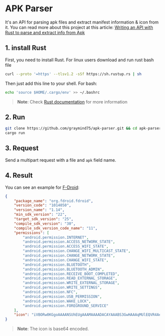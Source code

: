 # APK Parser

It's an API for parsing apk files and extract manifest information & icon from it. You can read more about this project at this article: [Writing an API with Rust to parse and extract info from Apk](https://benyaamin.com/post/writing-an-api-with-rust-to-parse-and-extract-info-from-apk/)

## 1. install Rust

First, you need to install Rust. For linux users download and run rust bash file

```bash
curl --proto '=https' --tlsv1.2 -sSf https://sh.rustup.rs | sh
```

Then just add this line to your shell. For bash:

```bash
echo 'source $HOME/.cargo/env' >> ~/.bashrc
```

> **Note**: Check [Rust documentation](https://www.rust-lang.org/tools/install) for more information

## 2. Run

```bash
git clone https://github.com/graymind75/apk-parser.git && cd apk-parser
cargo run
```

## 3. Request

Send a multipart request with a file and `apk` field name.

## 4. Result

You can see an example for [F-Droid](https://f-droid.org/):

```json
{
    "package_name": "org.fdroid.fdroid",
    "version_code": "1014050",
    "version_name": "1.14",
    "min_sdk_version": "22",
    "target_sdk_version": "25",
    "compile_sdk_version": "30",
    "compile_sdk_version_code_name": "11",
    "permissions": [
        "android.permission.INTERNET",
        "android.permission.ACCESS_NETWORK_STATE",
        "android.permission.ACCESS_WIFI_STATE",
        "android.permission.CHANGE_WIFI_MULTICAST_STATE",
        "android.permission.CHANGE_NETWORK_STATE",
        "android.permission.CHANGE_WIFI_STATE",
        "android.permission.BLUETOOTH",
        "android.permission.BLUETOOTH_ADMIN",
        "android.permission.RECEIVE_BOOT_COMPLETED",
        "android.permission.READ_EXTERNAL_STORAGE",
        "android.permission.WRITE_EXTERNAL_STORAGE",
        "android.permission.WRITE_SETTINGS",
        "android.permission.NFC",
        "android.permission.USB_PERMISSION",
        "android.permission.WAKE_LOCK",
        "android.permission.FOREGROUND_SERVICE"
    ],
    "icon": "iVBORw0KGgoAAAANSUhEUgAAAMAAAADACAYAAABS3GwHAAAqMUlEQVR4AeyaBVgbWRuF6 ..."
}
```

> **Note**: The icon is base64 encoded.
